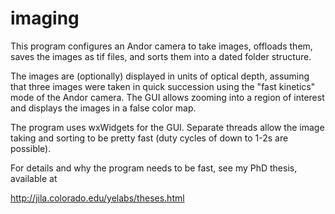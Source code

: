 imaging
=======

This program configures an Andor camera to take images, offloads them,
saves the images as tif files, and sorts them into a dated folder
structure.

The images are (optionally) displayed in units of optical depth,
assuming that three images were taken in quick succession using the
"fast kinetics" mode of the Andor camera. The GUI allows zooming into
a region of interest and displays the images in a false color map.

The program uses wxWidgets for the GUI. Separate threads allow the
image taking and sorting to be pretty fast (duty cycles of down to
1-2s are possible).

For details and why the program needs to be fast, see my PhD thesis,
available at

  http://jila.colorado.edu/yelabs/theses.html
